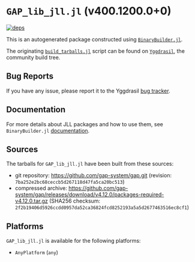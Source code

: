 # `GAP_lib_jll.jl` (v400.1200.0+0)

[![deps](https://juliahub.com/docs/GAP_lib_jll/deps.svg)](https://juliahub.com/ui/Packages/GAP_lib_jll/up1FC?page=2)

This is an autogenerated package constructed using [`BinaryBuilder.jl`](https://github.com/JuliaPackaging/BinaryBuilder.jl).

The originating [`build_tarballs.jl`](https://github.com/JuliaPackaging/Yggdrasil/blob/2df480d912a5c9e1fcc64b1f72ae4063fc9fa843/G/GAP_lib/build_tarballs.jl) script can be found on [`Yggdrasil`](https://github.com/JuliaPackaging/Yggdrasil/), the community build tree.

## Bug Reports

If you have any issue, please report it to the Yggdrasil [bug tracker](https://github.com/JuliaPackaging/Yggdrasil/issues).

## Documentation

For more details about JLL packages and how to use them, see `BinaryBuilder.jl` [documentation](https://docs.binarybuilder.org/stable/jll/).

## Sources

The tarballs for `GAP_lib_jll.jl` have been built from these sources:

* git repository: https://github.com/gap-system/gap.git (revision: `7ba252e2bc68ceccb5d267118d47fa5ca20bc513`)
* compressed archive: https://github.com/gap-system/gap/releases/download/v4.12.0/packages-required-v4.12.0.tar.gz (SHA256 checksum: `2f2b19406d5926ccdd0957da52ca36824fcd8252193a5a5d2677463516ec8cf1`)

## Platforms

`GAP_lib_jll.jl` is available for the following platforms:

* `AnyPlatform` (`any`)
